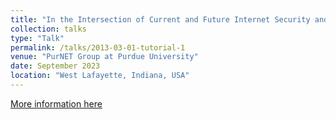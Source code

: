 ```yaml
---
title: "In the Intersection of Current and Future Internet Security and Privacy"
collection: talks
type: "Talk"
permalink: /talks/2013-03-01-tutorial-1
venue: "PurNET Group at Purdue University"
date: September 2023
location: "West Lafayette, Indiana, USA"
---
```


[More information here](https://docs.google.com/presentation/d/1vKSTe9ixbLIc_c4EFgv79WA5m4PTQvqam0xfAhhtXPc/edit?usp=sharing)
